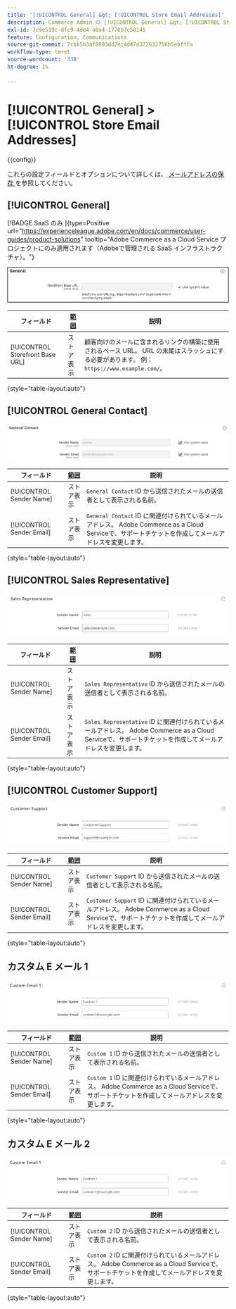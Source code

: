 ```yaml
---
title: '[!UICONTROL General] &gt; [!UICONTROL Store Email Addresses]'
description: Commerce Admin の [!UICONTROL General] &gt; [!UICONTROL Store Email Addresses] ページで設定を確認します。
exl-id: 7c9e519c-dfc9-4de4-a0a4-1770b7c58145
feature: Configuration, Communications
source-git-commit: 7cbb5b3af0803dd2ec4d47d372632756b5ebfffa
workflow-type: tm+mt
source-wordcount: '338'
ht-degree: 1%

---
```


# [!UICONTROL General] > [!UICONTROL Store Email Addresses]

{{config}}

これらの設定フィールドとオプションについて詳しくは、[ メールアドレスの保存 ](../../getting-started/store-details.md#store-email-addresses) を参照してください。

## [!UICONTROL General]

[!BADGE SaaS のみ ]{type=Positive url="https://experienceleague.adobe.com/en/docs/commerce/user-guides/product-solutions" tooltip="Adobe Commerce as a Cloud Service プロジェクトにのみ適用されます（Adobeで管理される SaaS インフラストラクチャ）。"}

![ メールアドレスを保存/一般連絡先 ](./assets/store-email-addresses-general-general.png)<!-- zoom -->

| フィールド | [ 範囲 ](../../getting-started/websites-stores-views.md#scope-settings) | 説明 |
|--- |--- |--- |
| [!UICONTROL Storefront Base URL] | ストア表示 | 顧客向けのメールに含まれるリンクの構築に使用されるベース URL。 URL の末尾はスラッシュにする必要があります。 例：`https://www.example.com/`。 |

{style="table-layout:auto"}

## [!UICONTROL General Contact]

![ メールアドレスを保存/一般連絡先 ](./assets/store-email-addresses-general-contact.png)<!-- zoom -->

| フィールド | [ 範囲 ](../../getting-started/websites-stores-views.md#scope-settings) | 説明 |
|--- |--- |--- |
| [!UICONTROL Sender Name] | ストア表示 | `General Contact` ID から送信されたメールの送信者として表示される名前。 |
| [!UICONTROL Sender Email] | ストア表示 | `General Contact` ID に関連付けられているメールアドレス。 Adobe Commerce as a Cloud Serviceで、サポートチケットを作成してメールアドレスを変更します。 |

{style="table-layout:auto"}

## [!UICONTROL Sales Representative]

![Store Email Addresses > Sales Representative](./assets/store-email-addresses-sales-rep.png)<!-- zoom -->

| フィールド | [ 範囲 ](../../getting-started/websites-stores-views.md#scope-settings) | 説明 |
|--- |--- |--- |
| [!UICONTROL Sender Name] | ストア表示 | `Sales Representative` ID から送信されたメールの送信者として表示される名前。 |
| [!UICONTROL Sender Email] | ストア表示 | `Sales Representative` ID に関連付けられているメールアドレス。  Adobe Commerce as a Cloud Serviceで、サポートチケットを作成してメールアドレスを変更します。 |

{style="table-layout:auto"}

## [!UICONTROL Customer Support]

![ メールアドレスを保存/カスタマーサポート ](./assets/store-email-addresses-customer-support.png)<!-- zoom -->

| フィールド | [ 範囲 ](../../getting-started/websites-stores-views.md#scope-settings) | 説明 |
|--- |--- |--- |
| [!UICONTROL Sender Name] | ストア表示 | `Customer Support` ID から送信されたメールの送信者として表示される名前。 |
| [!UICONTROL Sender Email] | ストア表示 | `Customer Support` ID に関連付けられているメールアドレス。  Adobe Commerce as a Cloud Serviceで、サポートチケットを作成してメールアドレスを変更します。 |

{style="table-layout:auto"}

## カスタム E メール 1

![ メールアドレスを保存/カスタムメール 1](./assets/store-email-addresses-custom-email1.png)<!-- zoom -->

| フィールド | [ 範囲 ](../../getting-started/websites-stores-views.md#scope-settings) | 説明 |
|--- |--- |--- |
| [!UICONTROL Sender Name] | ストア表示 | `Custom 1` ID から送信されたメールの送信者として表示される名前。 |
| [!UICONTROL Sender Email] | ストア表示 | `Custom 1` ID に関連付けられているメールアドレス。  Adobe Commerce as a Cloud Serviceで、サポートチケットを作成してメールアドレスを変更します。 |

{style="table-layout:auto"}

## カスタム E メール 2

![ メールアドレスを保存/カスタムメール 2](./assets/store-email-addresses-custom-email1.png)<!-- zoom -->

| フィールド | [ 範囲 ](../../getting-started/websites-stores-views.md#scope-settings) | 説明 |
|--- |--- |--- |
| [!UICONTROL Sender Name] | ストア表示 | `Custom 2` ID から送信されたメールの送信者として表示される名前。 |
| [!UICONTROL Sender Email] | ストア表示 | `Custom 2` ID に関連付けられているメールアドレス。  Adobe Commerce as a Cloud Serviceで、サポートチケットを作成してメールアドレスを変更します。 |

{style="table-layout:auto"}
